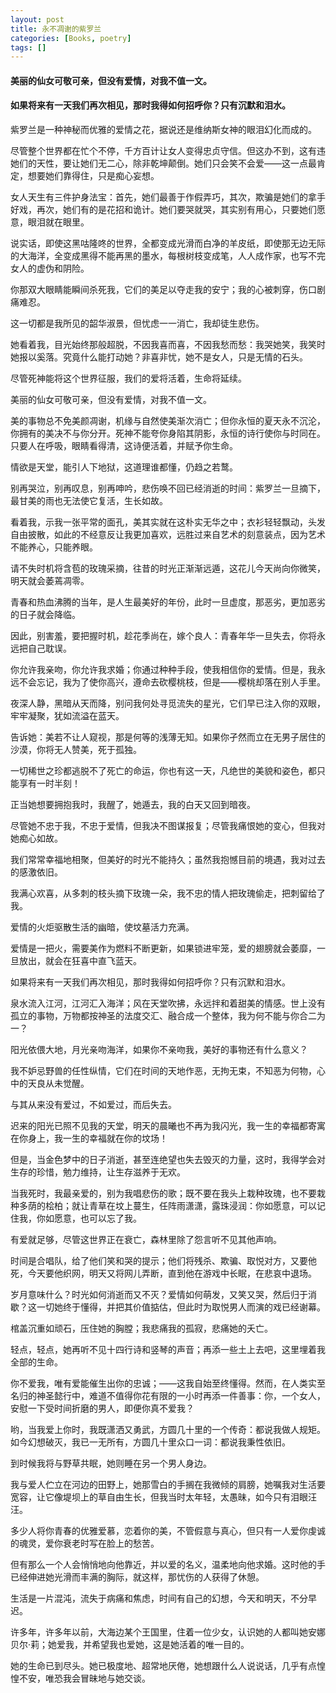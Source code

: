 ```yaml
---
layout: post
title: 永不凋谢的紫罗兰
categories: [Books, poetry]
tags: []
---
```

#### 美丽的仙女可敬可亲，但没有爱情，对我不值一文。               
#### 如果将来有一天我们再次相见，那时我得如何招呼你？只有沉默和泪水。
<!-- more -->
紫罗兰是一种神秘而优雅的爱情之花，据说还是维纳斯女神的眼泪幻化而成的。               

尽管整个世界都在忙个不停，千方百计让女人变得忠贞守信。但这办不到，这有违她们的天性，要让她们无二心，除非乾坤颠倒。她们只会笑不会爱——这一点最肯定，想要她们靠得住，只是痴心妄想。               

女人天生有三件护身法宝：首先，她们最善于作假弄巧，其次，欺骗是她们的拿手好戏，再次，她们有的是花招和诡计。她们要哭就哭，其实别有用心，只要她们愿意，眼泪就在眼里。               

说实话，即使这黑咕隆咚的世界，全都变成光滑而白净的羊皮纸，即使那无边无际的大海洋，全变成黑得不能再黑的墨水，每根树枝变成笔，人人成作家，也写不完女人的虚伪和阴险。               

你那双大眼睛能瞬间杀死我，它们的美足以夺走我的安宁；我的心被刺穿，伤口剧痛难忍。               

这一切都是我所见的韶华淑景，但忧虑一一消亡，我却徒生悲伤。               

她看着我，目光始终那般超脱，不因我喜而喜，不因我愁而愁：我哭她笑，我笑时她报以奚落。究竟什么能打动她？非喜非忧，她不是女人，只是无情的石头。               

尽管死神能将这个世界征服，我们的爱将活着，生命将延续。               

美丽的仙女可敬可亲，但没有爱情，对我不值一文。               

美的事物总不免美颜凋谢，机缘与自然使美渐次消亡；但你永恒的夏天永不沉沦，你拥有的美决不与你分开。死神不能夸你身陷其阴影，永恒的诗行使你与时同在。只要人在呼吸，眼睛看得清，这诗便活着，并赋予你生命。               

情欲是天堂，能引人下地狱，这道理谁都懂，仍趋之若鹜。               

别再哭泣，别再叹息，别再呻吟，悲伤唤不回已经消逝的时间：紫罗兰一旦摘下，最甘美的雨也无法使它复活，生长如故。               

看着我，示我一张平常的面孔，美其实就在这朴实无华之中；衣衫轻轻飘动，头发自由披散，如此的不经意反让我更加喜欢，远胜过来自艺术的刻意装点，因为艺术不能养心，只能养眼。               

请不失时机将含苞的玫瑰采摘，往昔的时光正渐渐远遁，这花儿今天尚向你微笑，明天就会萎蔫凋零。               

青春和热血沸腾的当年，是人生最美好的年份，此时一旦虚度，那恶劣，更加恶劣的日子就会降临。               

因此，别害羞，要把握时机，趁花季尚在，嫁个良人：青春年华一旦失去，你将永远把自己耽误。               

你允许我亲吻，你允许我求婚；你通过种种手段，使我相信你的爱情。但是，我永远不会忘记，我为了使你高兴，遵命去砍樱桃枝，但是——樱桃却落在别人手里。               

夜深人静，黑暗从天而降，别问我何处寻觅流失的星光，它们早已注入你的双眼，牢牢凝聚，犹如流溢在蓝天。               

告诉她：美若不让人窥视，那是何等的浅薄无知。如果你孑然而立在无男子居住的沙漠，你将无人赞美，死于孤独。               

一切稀世之珍都逃脱不了死亡的命运，你也有这一天，凡绝世的美貌和姿色，都只能享有一时半刻！               

正当她想要拥抱我时，我醒了，她遁去，我的白天又回到暗夜。               

尽管她不忠于我，不忠于爱情，但我决不图谋报复；尽管我痛恨她的变心，但我对她痴心如故。               

我们常常幸福地相聚，但美好的时光不能持久；虽然我抱憾目前的境遇，我对过去的感激依旧。               

我满心欢喜，从多刺的枝头摘下玫瑰一朵，我不忠的情人把玫瑰偷走，把刺留给了我。               

爱情的火炬驱散生活的幽暗，使坟墓活力充满。               

爱情是一把火，需要美作为燃料不断更新，如果锁进牢笼，爱的翅膀就会萎靡，一旦放出，就会在狂喜中直飞蓝天。               

如果将来有一天我们再次相见，那时我得如何招呼你？只有沉默和泪水。               

泉水流入江河，江河汇入海洋；风在天堂吹拂，永远拌和着甜美的情感。世上没有孤立的事物，万物都按神圣的法度交汇、融合成一个整体，我为何不能与你合二为一？               

阳光依偎大地，月光亲吻海洋，如果你不亲吻我，美好的事物还有什么意义？               

我不妒忌野兽的任性纵情，它们在时间的天地作恶，无拘无束，不知恶为何物，心中的天良从未觉醒。               

与其从来没有爱过，不如爱过，而后失去。               

迟来的阳光已照不见我的天堂，明天的晨曦也不再为我闪光，我一生的幸福都寄寓在你身上，我一生的幸福就在你的坟场！               

但是，当金色梦中的日子消逝，甚至连绝望也失去毁灭的力量，这时，我得学会对生存的珍惜，勉力维持，让生存滋养于无欢。               

当我死时，我最亲爱的，别为我唱悲伤的歌；既不要在我头上栽种玫瑰，也不要栽种多荫的桧柏；就让青草在坟上蔓生，任阵雨潇潇，露珠浸润：你如愿意，可以记住我，你如愿意，也可以忘了我。               

有爱就足够，尽管这世界正在衰亡，森林里除了怨言听不见其他声响。               

时间是合唱队，给了他们笑和哭的提示；他们将残杀、欺骗、取悦对方，又要他死，今天要他织网，明天又将网儿弄断，直到他在游戏中长眠，在悲哀中退场。               

岁月意味什么？时光如何消逝而又不灭？爱情如何萌发，又笑又哭，然后归于消歇？这一切她终于懂得，并把其价值掂估，但此时为取悦男人而演的戏已经谢幕。               

棺盖沉重如顽石，压住她的胸膛；我悲痛我的孤寂，悲痛她的夭亡。               

轻点，轻点，她再听不见十四行诗和竖琴的声音；再添一些土上去吧，这里埋着我全部的生命。               

你不爱我，唯有爱能催生出你的忠诚；——这我自始至终懂得。然而，在人类实至名归的神圣懿行中，难道不值得你花有限的一小时再添一件善事：你，一个女人，安慰一下受时间折磨的男人，即便你真不爱我？               

哟，当我爱上你时，我既潇洒又勇武，方圆几十里的一个传奇：都说我做人规矩。如今幻想破灭，我已一无所有，方圆几十里众口一词：都说我秉性依旧。               

到时候我将与野草共眠，她则睡在另一个男人身边。               

我与爱人伫立在河边的田野上，她那雪白的手搁在我微倾的肩膀，她嘱我对生活要宽容，让它像堤坝上的草自由生长，但我当时太年轻，太愚昧，如今只有泪眼汪汪。               

多少人将你青春的优雅爱慕，恋着你的美，不管假意与真心，但只有一人爱你虔诚的魂灵，爱你衰老时写在脸上的愁苦。               

但有那么一个人会悄悄地向他靠近，并以爱的名义，温柔地向他求婚。这时他的手已经伸进她光滑而丰满的胸际，就这样，那忧伤的人获得了休憩。               

生活是一片混沌，流失于病痛和焦虑，时间有自己的幻想，今天和明天，不分早迟。               

许多年，许多年以前，大海边某个王国里，住着一位少女，认识她的人都叫她安娜贝尔·莉；她爱我，并希望我也爱她，这是她活着的唯一目的。               

她的生命已到尽头。她已极度地、超常地厌倦，她想跟什么人说说话，几乎有点惶惶不安，唯恐我会冒昧地与她交谈。               
